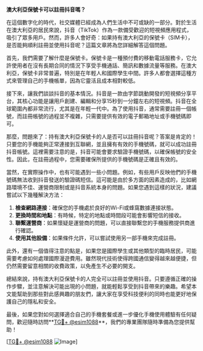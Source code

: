**澳大利亞保號卡可以註冊抖音嗎？**

在這個數字化的時代，社交媒體已經成為人們生活中不可或缺的一部分。對於生活在澳大利亞的居民來說，抖音（TikTok）作為一款備受歡迎的短視頻應用程式，吸引了眾多用戶。然而，許多人會好奇：如果持有澳大利亞的保號卡（SIM卡），是否能夠順利註冊並使用抖音呢？這篇文章將為您詳細解答這個問題。

首先，我們需要了解什麼是保號卡。保號卡是一種預付費的移動電話服務卡，它允許使用者在沒有長期合同的情況下享受手機通話、簡訊和數據流量等服務。在澳大利亞，保號卡非常普遍，特別是在年輕人和國際學生中間。許多人都會選擇這種方式來管理自己的手機帳單，因為它靈活且成本相對較低。

接下來，讓我們談談抖音的基本情況。抖音是一款由字節跳動開發的短視頻分享平台，其核心功能是讓用戶創建、編輯和分享15秒到一分鐘左右的短視頻。抖音在全球範圍內都非常流行，尤其是在年輕一代中。為了使用抖音，通常需要註冊一個帳號，而註冊帳號的過程並不複雜，只需要提供有效的電子郵箱地址或手機號碼即可。

那麼，問題來了：持有澳大利亞保號卡的人是否可以註冊抖音呢？答案是肯定的！只要您的手機能夠正常連接到互聯網，並且擁有有效的手機號碼，就可以成功註冊抖音帳號。這裡需要注意的是，抖音可能會要求驗證手機號碼，以確保帳號的安全性。因此，在註冊過程中，您需要確保所提供的手機號碼是正確且有效的。

當然，在實際操作中，也有可能遇到一些小問題。例如，有些用戶反映他們的手機號碼無法收到抖音發送的驗證碼短信。這可能是由於多方面的因素造成的，比如網路環境不佳、運營商限制或是抖音系統本身的問題。如果您遇到這樣的狀況，建議嘗試以下幾種解決方法：

1. **檢查網路連接**：確保您的手機處於良好的Wi-Fi或蜂窩數據連接狀態。
2. **更換時間和地點**：有時候，特定的地點或時間段可能會影響短信的接收。
3. **聯繫運營商**：如果懷疑是運營商的問題，可以直接聯繫您的手機服務提供商進行確認。
4. **使用其他設備**：如果條件允許，可以嘗試使用另一部手機來完成註冊。

此外，還有一個值得注意的點是，如果您是國際學生或其他類型的臨時居民，可能需要考慮如何處理國際漫遊費用。雖然現代技術使得跨國通信變得越來越便捷，但仍然需要留意相關的收費政策，以免產生不必要的開支。

總結來說，持有澳大利亞保號卡的人完全可以註冊並使用抖音。只要遵循正確的操作步驟，並注意解決可能出現的小問題，就能輕鬆享受到抖音帶來的樂趣。希望本文能幫助到那些對此感興趣的朋友們，讓大家在享受科技便利的同時也能更好地保護自己的隱私和安全。

最後，如果您對如何選擇適合自己的手機套餐或進一步優化手機使用體驗有任何疑問，歡迎隨時訪問**[TG💪+ @esim1088](https://t.me/s/esim1088)**，我們的專業團隊隨時準備為您提供幫助！

[[TG💪+ @esim1088](https://t.me/s/esim1088) ![Image](https://i.postimg.cc/4NQfJmqS/Snipaste-2025-05-13-00-14-12.png)]